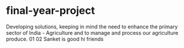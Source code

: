 # final-year-project
Developing solutions, keeping in mind the need to enhance the primary sector of India - Agriculture and to manage and process our agriculture produce.
01
02
Sanket is good 
hi friends
